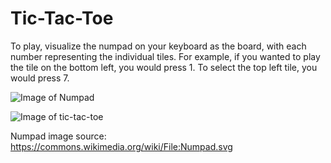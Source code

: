 # Tic-Tac-Toe

To play, visualize the numpad on your keyboard as the board, with each number representing the individual tiles. 
For example, if you wanted to play the tile on the bottom left, you would press 1. To select the top left tile, you would press 7.

![Image of Numpad](https://upload.wikimedia.org/wikipedia/commons/9/99/Numpad.svg)

![Image of tic-tac-toe](https://i.imgur.com/L8SCdGL.png)


Numpad image source: https://commons.wikimedia.org/wiki/File:Numpad.svg
